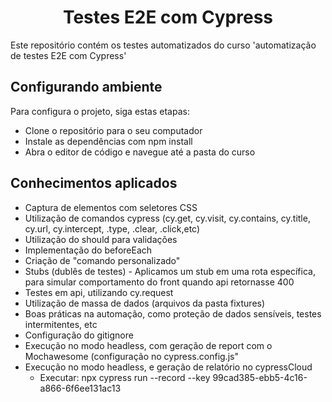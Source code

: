 <h1 align="center"> Testes E2E com Cypress</h1>
Este repositório contém os testes automatizados do curso  'automatização de testes E2E com Cypress'

<h2>Configurando ambiente</h2>
Para configura o projeto, siga estas etapas:

* Clone o repositório para o seu computador
* Instale as dependências com npm install
* Abra o editor de código e navegue até a pasta do curso

<h2>Conhecimentos aplicados</h2>

* Captura de elementos com seletores CSS
* Utilização de comandos cypress (cy.get, cy.visit, cy.contains, cy.title, cy.url, cy.intercept, .type, .clear, .click,etc)
* Utilização do should para validações
* Implementação do beforeEach
* Criação de "comando personalizado"
* Stubs (dublês de testes) - Aplicamos um stub em uma rota específica, para simular comportamento do front quando api retornasse 400
* Testes em api, utilizando cy.request
* Utilização de massa de dados (arquivos da pasta fixtures)
* Boas práticas na automação, como proteção de dados sensíveis, testes intermitentes, etc
* Configuração do gitignore
* Execução no modo headless, com geração de report com o Mochawesome (configuração no cypress.config.js"
* Execução no modo headless, e geração de relatório no cypressCloud
    - Executar: npx cypress run --record --key 99cad385-ebb5-4c16-a866-6f6ee131ac13

